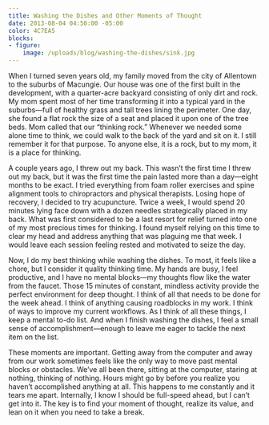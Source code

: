```yaml
---
title: Washing the Dishes and Other Moments of Thought
date: 2013-08-04 04:50:00 -05:00
color: 4C7EA5
blocks:
- figure:
    image: /uploads/blog/washing-the-dishes/sink.jpg
---
```

When I turned seven years old, my family moved from the city of Allentown to the suburbs of Macungie. Our house was one of the first built in the development, with a quarter-acre backyard consisting of only dirt and rock. My mom spent most of her time transforming it into a typical yard in the suburbs—full of healthy grass and tall trees lining the perimeter. One day, she found a flat rock the size of a seat and placed it upon one of the tree beds. Mom called that our “thinking rock.” Whenever we needed some alone time to think, we could walk to the back of the yard and sit on it. I still remember it for that purpose. To anyone else, it is a rock, but to my mom, it is a place for thinking.

A couple years ago, I threw out my back. This wasn’t the first time I threw out my back, but it was the first time the pain lasted more than a day—eight months to be exact. I tried everything from foam roller exercises and spine alignment tools to chiropractors and physical therapists. Losing hope of recovery, I decided to try acupuncture. Twice a week, I would spend 20 minutes lying face down with a dozen needles strategically placed in my back. What was first considered to be a last resort for relief turned into one of my most precious times for thinking. I found myself relying on this time to clear my head and address anything that was plaguing me that week. I would leave each session feeling rested and motivated to seize the day.

Now, I do my best thinking while washing the dishes. To most, it feels like a chore, but I consider it quality thinking time. My hands are busy, I feel productive, and I have no mental blocks—my thoughts flow like the water from the faucet. Those 15 minutes of constant, mindless activity provide the perfect environment for deep thought. I think of all that needs to be done for the week ahead. I think of anything causing roadblocks in my work. I think of ways to improve my current workflows. As I think of all these things, I keep a mental to-do list. And when I finish washing the dishes, I feel a small sense of accomplishment—enough to leave me eager to tackle the next item on the list.

These moments are important. Getting away from the computer and away from our work sometimes feels like the only way to move past mental blocks or obstacles. We’ve all been there, sitting at the computer, staring at nothing, thinking of nothing. Hours might go by before you realize you haven’t accomplished anything at all. This happens to me constantly and it tears me apart. Internally, I know I should be full-speed ahead, but I can’t get into it. The key is to find your moment of thought, realize its value, and lean on it when you need to take a break.

